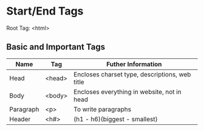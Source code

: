 # Start/End Tags
Root Tag: \<html>
  
## Basic and Important Tags
 
| Name | Tag | Futher Information |
| --- | --- | --- |
| Head | \<head> | Encloses charset type, descriptions, web title |
| Body | \<body> | Encloses everything in website, not in head |
| Paragraph | \<p> | To write paragraphs |
| Header | <h#> | (h1 - h6)(biggest - smallest) |
